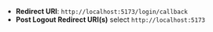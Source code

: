* **Redirect URI**: `http://localhost:5173/login/callback`
* **Post Logout Redirect URI(s)** select `http://localhost:5173`
